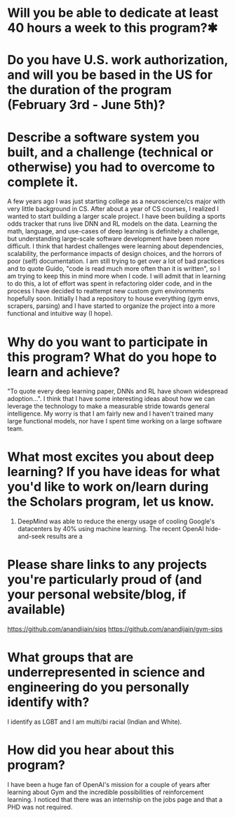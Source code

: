 # Will you be able to dedicate at least 40 hours a week to this program?✱

# Do you have U.S. work authorization, and will you be based in the US for the duration of the program (February 3rd - June 5th)?

# Describe a software system you built, and a challenge (technical or otherwise) you had to overcome to complete it.

A few years ago I was just starting college as a neuroscience/cs major with very little background in CS. 
After about a year of CS courses, I realized I wanted to start building a larger scale project. 
I have been building a sports odds tracker that runs live DNN and RL models on the data.
Learning the math, language, and use-cases of deep learning is definitely a challenge, but understanding large-scale software development have been more difficult.
I think that hardest challenges were learning about dependencies, scalability, the performance impacts of design choices, and the horrors of poor (self) documentation. 
I am still trying to get over a lot of bad practices and to quote Guido, "code is read much more often than it is written", so I am trying to keep this in mind more when I code.
I will admit that in learning to do this, a lot of effort was spent in refactoring older code, and in the process I have decided to reattempt new custom gym environments hopefully soon. 
Initially I had a repository to house everything (gym envs, scrapers, parsing) and I have started to organize the project into a more functional and intuitive way (I hope). 

# Why do you want to participate in this program? What do you hope to learn and achieve?

"To quote every deep learning paper, DNNs and RL have shown widespread adoption...".
I think that I have some interesting ideas about how we can leverage the technology to make a measurable stride towards general intelligence. 
My worry is that I am fairly new and I haven't trained many large functional models, nor have I spent time working on a large software team.

# What most excites you about deep learning? If you have ideas for what you'd like to work on/learn during the Scholars program, let us know.

1. DeepMind was able to reduce the energy usage of cooling Google's datacenters by 40% using machine learning.
 The recent OpenAI hide-and-seek results are a


# Please share links to any projects you're particularly proud of (and your personal website/blog, if available)
https://github.com/anandijain/sips
https://github.com/anandijain/gym-sips


# What groups that are underrepresented in science and engineering do you personally identify with?
I identify as LGBT and I am multi/bi racial (Indian and White).

# How did you hear about this program?
I have been a huge fan of OpenAI's mission for a couple of years after learning about Gym and the incredible possibilities of reinforcement learning.
I noticed that there was an internship on the jobs page and that a PHD was not required.
